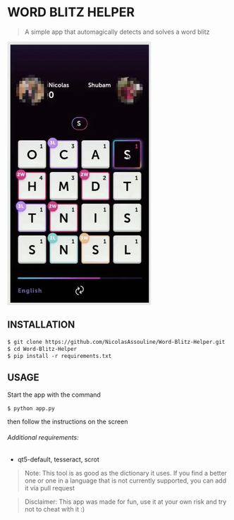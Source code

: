 # WORD BLITZ HELPER
> A simple app that automagically detects and solves a word blitz

![demo-gif](https://raw.githubusercontent.com/NicolasAssouline/Word-Blitz-Helper/master/demo/results.gif)

## INSTALLATION
```
$ git clone https://github.com/NicolasAssouline/Word-Blitz-Helper.git 
$ cd Word-Blitz-Helper
$ pip install -r requirements.txt
```

## USAGE
Start the app with the command
```
$ python app.py
```
then follow the instructions on the screen  

###### Additional requirements:
- qt5-default, tesseract, scrot

> Note:
> This tool is as good as the dictionary it uses. If you find a better one or one in a language 
> that is not currently supported, you can add it via pull request

> Disclaimer: 
> This app was made for fun, use it at your own risk and try not to cheat with it :)
